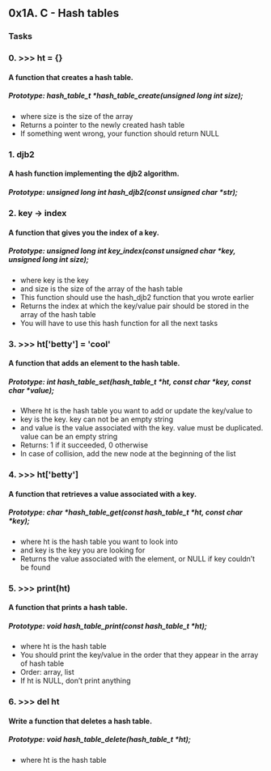 ## 0x1A. C - Hash tables

### Tasks

### 0. >>> ht = {}

#### A function that creates a hash table.

##### Prototype: hash_table_t *hash_table_create(unsigned long int size);
* where size is the size of the array
* Returns a pointer to the newly created hash table
* If something went wrong, your function should return NULL

### 1. djb2

#### A hash function implementing the djb2 algorithm.

##### Prototype: unsigned long int hash_djb2(const unsigned char *str);

### 2. key -> index

#### A function that gives you the index of a key.

##### Prototype: unsigned long int key_index(const unsigned char *key, unsigned long int size);
* where key is the key
* and size is the size of the array of the hash table
* This function should use the hash_djb2 function that you wrote earlier
* Returns the index at which the key/value pair should be stored in the array of the hash table
* You will have to use this hash function for all the next tasks

### 3. >>> ht['betty'] = 'cool'

#### A function that adds an element to the hash table.

##### Prototype: int hash_table_set(hash_table_t *ht, const char *key, const char *value);
* Where ht is the hash table you want to add or update the key/value to
* key is the key. key can not be an empty string
* and value is the value associated with the key. value must be duplicated. value can be an empty string
* Returns: 1 if it succeeded, 0 otherwise
* In case of collision, add the new node at the beginning of the list

### 4. >>> ht['betty']

#### A function that retrieves a value associated with a key.

##### Prototype: char *hash_table_get(const hash_table_t *ht, const char *key);
* where ht is the hash table you want to look into
* and key is the key you are looking for
* Returns the value associated with the element, or NULL if key couldn’t be found

### 5. >>> print(ht)

#### A function that prints a hash table.

##### Prototype: void hash_table_print(const hash_table_t *ht);
* where ht is the hash table
* You should print the key/value in the order that they appear in the array of hash table
* Order: array, list
* If ht is NULL, don’t print anything

### 6. >>> del ht

#### Write a function that deletes a hash table.

##### Prototype: void hash_table_delete(hash_table_t *ht);
* where ht is the hash table
